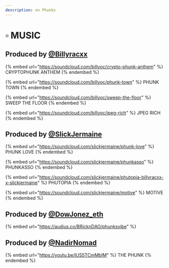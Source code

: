 ```yaml
---
description: on Phunks
---
```


# ▫ MUSIC

## Produced by [@Billyracxx](https://twitter.com/Billyracxx)

{% embed url="https://soundcloud.com/billyoc/crypto-phunk-anthem" %}
CRYPTOPHUNK ANTHEM
{% endembed %}

{% embed url="https://soundcloud.com/billyoc/phunk-town" %}
PHUNK TOWN
{% endembed %}

{% embed url="https://soundcloud.com/billyoc/sweep-the-floor" %}
SWEEP THE FLOOR
{% endembed %}

{% embed url="https://soundcloud.com/billyoc/jpeg-rich" %}
JPEG RICH
{% endembed %}

## Produced by [@SlickJermaine](https://twitter.com/SlickJermaine)

{% embed url="https://soundcloud.com/slickjermaine/phunk-love" %}
PHUNK LOVE&#x20;
{% endembed %}

{% embed url="https://soundcloud.com/slickjermaine/phunkasso" %}
PHUNKASSO
{% endembed %}

{% embed url="https://soundcloud.com/slickjermaine/phutopia-billyracxx-x-slickjermaine" %}
PHUTOPIA
{% endembed %}

{% embed url="https://soundcloud.com/slickjermaine/motive" %}
MOTIVE&#x20;
{% endembed %}

## Produced by [@DowJonez\_eth](https://twitter.com/DowJonez\_eth)

{% embed url="https://audius.co/BRicknDAO/phunksvibe" %}

## Produced by [@NadirNomad](https://twitter.com/NadirNomad)

{% embed url="https://youtu.be/lUS5TCmMbIM" %}
THE PHUNK
{% endembed %}
